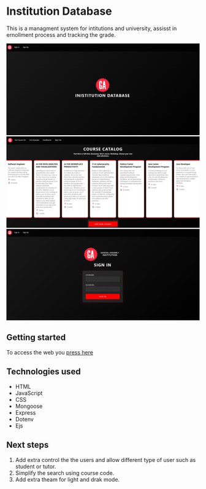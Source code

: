 # Institution Database
This is a managment system for intitutions and university, assisst in ernollment process and tracking the grade.

<img alt="checker board made of black and white" src="./img/intro_page.png">
<img alt="checker board made of black and white" src="./img/3.png">
<img alt="checker board made of black and white" src="./img/2.png">

## Getting started
To access the web you [press here](https://institution-database.onrender.com)


## Technologies used
- HTML
- JavaScript
- CSS
- Mongoose
- Express
- Dotenv
- Ejs

## Next steps
1. Add extra control the the users and allow different type of user such as student or tutor.
2. Simplify the search using course code.
3. Add extra theam for light and drak mode. 
